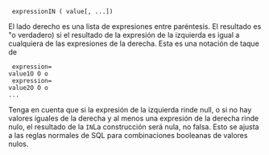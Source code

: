 ```
 expressionIN ( value[, ...])
```

El lado derecho es una lista de expresiones entre paréntesis. El resultado es "o verdadero) si el resultado de la expresión de la izquierda es igual a cualquiera  de las expresiones de la derecha. Esta es una notación de taque de

```
 expression= 
value1O O o
 expression= 
value2O O o
...
```

Tenga en cuenta que si la expresión de la izquierda rinde null, o si no hay valores iguales de la derecha y al menos una expresión de la  derecha rinde nulo, el resultado de la  `IN`La construcción será nula, no falsa. Esto se ajusta a las reglas normales de SQL para combinaciones booleanas de valores nulos.